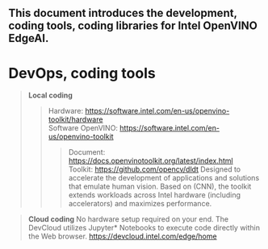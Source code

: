 This document introduces the development, coding tools, coding libraries for Intel OpenVINO EdgeAI.
---
# DevOps, coding tools
> **Local coding**
>> Hardware: https://software.intel.com/en-us/openvino-toolkit/hardware  
>> Software OpenVINO: https://software.intel.com/en-us/openvino-toolkit
>>> Document: https://docs.openvinotoolkit.org/latest/index.html  
>>> Toolkit: https://github.com/opencv/dldt Designed to accelerate the development of applications and solutions that emulate human vision. Based on (CNN), the toolkit extends workloads across Intel hardware (including accelerators) and maximizes performance.

> **Cloud coding** No hardware setup required on your end. The DevCloud utilizes Jupyter* Notebooks to execute code directly within the Web browser. https://devcloud.intel.com/edge/home


